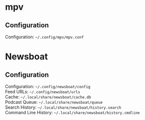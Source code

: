 # mpv
## Configuration 
Configuration: ```~/.config/mpv/mpv.conf```

# Newsboat
## Configuration
Configuration:         ```~/.config/newsboat/config```  
Feed URLs:             ```~/.config/newsboat/urls```  
Cache:                 ```~/.local/share/newsboat/cache.db```  
Podcast Queue:         ```~/.local/share/newsboat/queue```  
Search History:        ```~/.local/share/newsboat/history.search```  
Command Line History:  ```~/.local/share/newsboat/history.cmdline```
